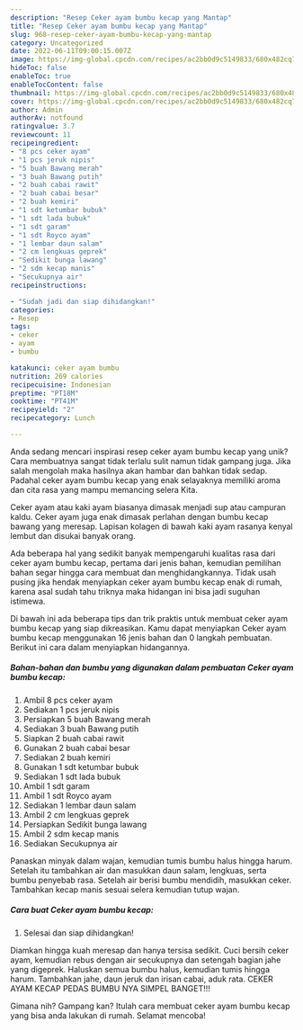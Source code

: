 ```yaml
---
description: "Resep Ceker ayam bumbu kecap yang Mantap"
title: "Resep Ceker ayam bumbu kecap yang Mantap"
slug: 968-resep-ceker-ayam-bumbu-kecap-yang-mantap
category: Uncategorized
date: 2022-06-11T09:00:15.007Z
image: https://img-global.cpcdn.com/recipes/ac2bb0d9c5149833/680x482cq70/ceker-ayam-bumbu-kecap-foto-resep-utama.jpg
hideToc: false
enableToc: true
enableTocContent: false
thumbnail: https://img-global.cpcdn.com/recipes/ac2bb0d9c5149833/680x482cq70/ceker-ayam-bumbu-kecap-foto-resep-utama.jpg
cover: https://img-global.cpcdn.com/recipes/ac2bb0d9c5149833/680x482cq70/ceker-ayam-bumbu-kecap-foto-resep-utama.jpg
author: Admin
authorAv: notfound
ratingvalue: 3.7
reviewcount: 11
recipeingredient:
- "8 pcs ceker ayam"
- "1 pcs jeruk nipis"
- "5 buah Bawang merah"
- "3 buah Bawang putih"
- "2 buah cabai rawit"
- "2 buah cabai besar"
- "2 buah kemiri"
- "1 sdt ketumbar bubuk"
- "1 sdt lada bubuk"
- "1 sdt garam"
- "1 sdt Royco ayam"
- "1 lembar daun salam"
- "2 cm lengkuas geprek"
- "Sedikit bunga lawang"
- "2 sdm kecap manis"
- "Secukupnya air"
recipeinstructions:

- "Sudah jadi dan siap dihidangkan!"
categories:
- Resep
tags:
- ceker
- ayam
- bumbu

katakunci: ceker ayam bumbu 
nutrition: 269 calories
recipecuisine: Indonesian
preptime: "PT18M"
cooktime: "PT41M"
recipeyield: "2"
recipecategory: Lunch

---
```





Anda sedang mencari inspirasi resep ceker ayam bumbu kecap yang unik? Cara membuatnya sangat tidak terlalu sulit namun tidak gampang juga. Jika salah mengolah maka hasilnya akan hambar dan bahkan tidak sedap. Padahal ceker ayam bumbu kecap yang enak selayaknya memiliki aroma dan cita rasa yang mampu memancing selera Kita.





Ceker ayam atau kaki ayam biasanya dimasak menjadi sup atau campuran kaldu. Ceker ayam juga enak dimasak perlahan dengan bumbu kecap bawang yang meresap. Lapisan kolagen di bawah kaki ayam rasanya kenyal lembut dan disukai banyak orang.

Ada beberapa hal yang sedikit banyak mempengaruhi kualitas rasa dari ceker ayam bumbu kecap, pertama dari jenis bahan, kemudian pemilihan bahan segar hingga cara membuat dan menghidangkannya. Tidak usah pusing jika hendak menyiapkan ceker ayam bumbu kecap enak di rumah, karena asal sudah tahu triknya maka hidangan ini bisa jadi suguhan istimewa.






Di bawah ini ada beberapa tips dan trik praktis untuk membuat ceker ayam bumbu kecap yang siap dikreasikan. Kamu dapat menyiapkan Ceker ayam bumbu kecap menggunakan 16 jenis bahan dan 0 langkah pembuatan. Berikut ini cara dalam menyiapkan hidangannya.

<!--inarticleads1-->

##### Bahan-bahan dan bumbu yang digunakan dalam pembuatan Ceker ayam bumbu kecap:

1. Ambil 8 pcs ceker ayam
1. Sediakan 1 pcs jeruk nipis
1. Persiapkan 5 buah Bawang merah
1. Sediakan 3 buah Bawang putih
1. Siapkan 2 buah cabai rawit
1. Gunakan 2 buah cabai besar
1. Sediakan 2 buah kemiri
1. Gunakan 1 sdt ketumbar bubuk
1. Sediakan 1 sdt lada bubuk
1. Ambil 1 sdt garam
1. Ambil 1 sdt Royco ayam
1. Sediakan 1 lembar daun salam
1. Ambil 2 cm lengkuas geprek
1. Persiapkan Sedikit bunga lawang
1. Ambil 2 sdm kecap manis
1. Sediakan Secukupnya air


Panaskan minyak dalam wajan, kemudian tumis bumbu halus hingga harum. Setelah itu tambahkan air dan masukkan daun salam, lengkuas, serta bumbu penyebab rasa. Setelah air berisi bumbu mendidih, masukkan ceker. Tambahkan kecap manis sesuai selera kemudian tutup wajan. 

<!--inarticleads2-->

##### Cara buat Ceker ayam bumbu kecap:


1. Selesai dan siap dihidangkan!

Diamkan hingga kuah meresap dan hanya tersisa sedikit. Cuci bersih ceker ayam, kemudian rebus dengan air secukupnya dan setengah bagian jahe yang digeprek. Haluskan semua bumbu halus, kemudian tumis hingga harum. Tambahkan jahe, daun jeruk dan irisan cabai, aduk rata. CEKER AYAM KECAP PEDAS BUMBU NYA SIMPEL BANGET!!! 

Gimana nih? Gampang kan? Itulah cara membuat ceker ayam bumbu kecap yang bisa anda lakukan di rumah. Selamat mencoba!
